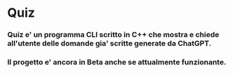 # Quiz
### Quiz e' un programma CLI scritto in C++ che mostra e chiede all'utente delle domande gia' scritte generate da ChatGPT.

### Il progetto e' ancora in Beta anche se attualmente funzionante.
